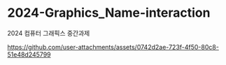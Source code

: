 # 2024-Graphics_Name-interaction
2024 컴퓨터 그래픽스 중간과제 

https://github.com/user-attachments/assets/0742d2ae-723f-4f50-80c8-51e48d245799

